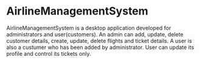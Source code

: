 # AirlineManagementSystem

AirlineManagementSystem is a desktop application developed for administrators and user(customers).
An admin can add, update, delete customer details, create, update, delete flights and ticket details.
A user is also a custumer who has been added by administrator. User can update its profile and control its tickets only. 
